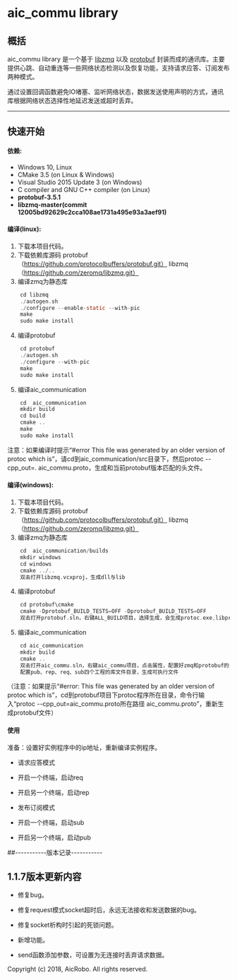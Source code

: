 # aic_commu library

## 概括

aic_commu library 是一个基于 [libzmq](https://github.com/zeromq/libzmq "libzmq")  以及 [protobuf](https://github.com/protocolbuffers/protobuf "protobuf") 封装而成的通讯库。主要提供心跳、自动重连等一些网络状态检测以及恢复功能，支持请求应答、订阅发布两种模式。

通过设置回调函数避免IO堵塞、监听网络状态，数据发送使用声明的方式，通讯库根据网络状态选择性地延迟发送或超时丢弃。

****

## 快速开始

#### 依赖:

- Windows 10, Linux
- CMake 3.5 (on Linux & Windows)
- Visual Studio 2015 Update 3 (on Windows)
- C compiler and GNU C++ compiler (on Linux)
- **protobuf-3.5.1**
- **libzmq-master(commit 12005bd92629c2cca108ae1731a495e93a3aef91)**

#### 编译(linux):

1. 下载本项目代码。
2. 下载依赖库源码
    protobuf（https://github.com/protocolbuffers/protobuf.git） 
	libzmq（https://github.com/zeromq/libzmq.git）
3. 编译zmq为静态库
```c
    cd libzmq
    ./autogen.sh
	./configure --enable-static --with-pic 
	make
	sudo make install
```
4. 编译protobuf
```c
    cd protobuf
    ./autogen.sh
	./configure --with-pic
	make
	sudo make install
```
5. 编译aic_communication
```c
    cd  aic_communication
    mkdir build 
	cd build 
	cmake .. 
	make
	sudo make install
```	
注意：如果编译时提示“#error This file was generated by an older version of protoc which is”，请cd到aic_communication/src目录下，然后protoc --cpp_out=. aic_commu.proto，生成和当前protobuf版本匹配的头文件。

#### 编译(windows):

1. 下载本项目代码。
2. 下载依赖库源码
	protobuf（https://github.com/protocolbuffers/protobuf.git） 
	libzmq（https://github.com/zeromq/libzmq.git）
3. 编译zmq为静态库
```c
    cd  aic_communication/builds
	mkdir windows 
	cd windows 
	cmake ../.. 
	双击打开libzmq.vcxproj，生成dll与lib
```
4. 编译protobuf
```c
    cd protobuf\cmake
	cmake -Dprotobuf_BUILD_TESTS=OFF -Dprotobuf_BUILD_TESTS=OFF
	双击打开protobuf.sln，右键ALL_BUILD项目，选择生成，会生成protoc.exe,libprotocd.lib,libprotocd.dll等
```
5. 编译aic_communication
```c
    cd aic_communication
	mkdir build
	cmake ..
	双击打开aic_commu.sln，右键aic_commu项目，点击属性，配置好zmq和protobuf的头文件与库文件目录，生成aic_commu.dll与aic_commu.lib。
	配置pub、rep、req、sub四个工程的库文件目录，生成可执行文件
```
（注意：如果提示“#error: This file was generated by an older version of protoc which is”，cd到protobuf项目下protoc程序所在目录，命令行输入“protoc --cpp_out=aic_commu.proto所在路径 aic_commu.proto”，重新生成protobuf文件）
	
	


#### 使用

准备：设置好实例程序中的ip地址，重新编译实例程序。

* 请求应答模式

 * 开启一个终端，启动req
 * 开启另一个终端，启动rep
* 发布订阅模式
 * 开启一个终端，启动sub
 * 开启另一个终端，启动pub

##-----------版本记录-----------
## 1.1.7版本更新内容 
* 修复bug。
 * 修复request模式socket超时后，永远无法接收和发送数据的bug。
 * 修复socket析构时引起的死锁问题。

* 新增功能。
 * send函数添加参数，可设置为无连接时丢弃请求数据。



Copyright (c) 2018, AicRobo.  All rights reserved.
```
